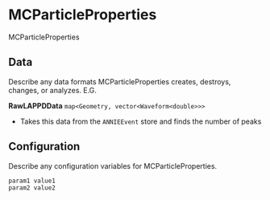 # MCParticleProperties

MCParticleProperties

## Data

Describe any data formats MCParticleProperties creates, destroys, changes, or analyzes. E.G.

**RawLAPPDData** `map<Geometry, vector<Waveform<double>>>`
* Takes this data from the `ANNIEEvent` store and finds the number of peaks


## Configuration

Describe any configuration variables for MCParticleProperties.

```
param1 value1
param2 value2
```
